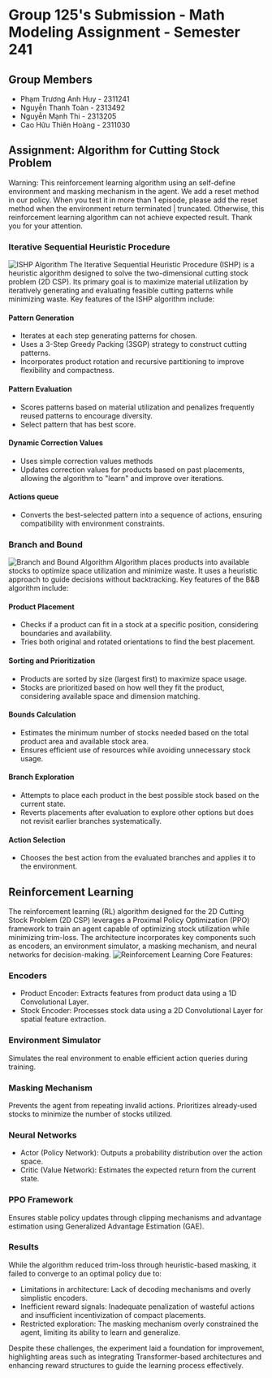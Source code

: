 # Group 125's Submission - Math Modeling Assignment - Semester 241

## Group Members
- Phạm Trương Anh Huy - 2311241
- Nguyễn Thanh Toàn - 2313492
- Nguyễn Mạnh Thi - 2313205
- Cao Hữu Thiên Hoàng - 2311030

## Assignment: Algorithm for Cutting Stock Problem

Warning: This reinforcement learning algorithm using an self-define environment and masking mechanism in the agent. We add a reset method in our policy. When you test it in more than 1 episode, please add the reset method when the environment return terminated | truncated. Otherwise, this reinforcement learning algorithm can not achieve expected result. Thank you for your attention.

### Iterative Sequential Heuristic Procedure
![ISHP Algorithm](student_submissions/s2210xxx/ishp.gif)
The Iterative Sequential Heuristic Procedure (ISHP) is a heuristic algorithm designed to solve the two-dimensional cutting stock problem (2D CSP). Its primary goal is to maximize material utilization by iteratively generating and evaluating feasible cutting patterns while minimizing waste.
Key features of the ISHP algorithm include:
#### Pattern Generation
- Iterates at each step generating patterns for chosen.
- Uses a 3-Step Greedy Packing (3SGP) strategy to construct cutting patterns.
- Incorporates product rotation and recursive partitioning to improve flexibility and compactness.
#### Pattern Evaluation
- Scores patterns based on material utilization and penalizes frequently reused patterns to encourage diversity.
- Select pattern that has best score.
#### Dynamic Correction Values
- Uses simple correction values methods
- Updates correction values for products based on past placements, allowing the algorithm to "learn" and improve over iterations.
#### Actions queue
- Converts the best-selected pattern into a sequence of actions, ensuring compatibility with environment constraints.

### Branch and Bound
![Branch and Bound Algorithm](student_submissions/s2210xxx/B&B.gif)
Algorithm places products into available stocks to optimize space utilization and minimize waste. It uses a heuristic approach to guide decisions without backtracking.
Key features of the B&B algorithm include:
#### Product Placement
- Checks if a product can fit in a stock at a specific position, considering boundaries and availability.
- Tries both original and rotated orientations to find the best placement.
#### Sorting and Prioritization
- Products are sorted by size (largest first) to maximize space usage.
- Stocks are prioritized based on how well they fit the product, considering available space and dimension matching.
#### Bounds Calculation
- Estimates the minimum number of stocks needed based on the total product area and available stock area.
- Ensures efficient use of resources while avoiding unnecessary stock usage.
#### Branch Exploration
- Attempts to place each product in the best possible stock based on the current state.
- Reverts placements after evaluation to explore other options but does not revisit earlier branches systematically.
#### Action Selection
- Chooses the best action from the evaluated branches and applies it to the environment.


## Reinforcement Learning
The reinforcement learning (RL) algorithm designed for the 2D Cutting Stock Problem (2D CSP) leverages a Proximal Policy Optimization (PPO) framework to train an agent capable of optimizing stock utilization while minimizing trim-loss. The architecture incorporates key components such as encoders, an environment simulator, a masking mechanism, and neural networks for decision-making.
![Reinforcement Learning](student_submissions/s2210xxx/RL.gif)
Core Features:
### Encoders
- Product Encoder: Extracts features from product data using a 1D Convolutional Layer.
- Stock Encoder: Processes stock data using a 2D Convolutional Layer for spatial feature extraction.
### Environment Simulator
Simulates the real environment to enable efficient action queries during training.
### Masking Mechanism
Prevents the agent from repeating invalid actions.
Prioritizes already-used stocks to minimize the number of stocks utilized.
### Neural Networks
- Actor (Policy Network): Outputs a probability distribution over the action space.
- Critic (Value Network): Estimates the expected return from the current state.
### PPO Framework
Ensures stable policy updates through clipping mechanisms and advantage estimation using Generalized Advantage Estimation (GAE).
### Results
While the algorithm reduced trim-loss through heuristic-based masking, it failed to converge to an optimal policy due to:
- Limitations in architecture: Lack of decoding mechanisms and overly simplistic encoders.
- Inefficient reward signals: Inadequate penalization of wasteful actions and insufficient incentivization of compact placements.
- Restricted exploration: The masking mechanism overly constrained the agent, limiting its ability to learn and generalize.

Despite these challenges, the experiment laid a foundation for improvement, highlighting areas such as integrating Transformer-based architectures and enhancing reward structures to guide the learning process effectively.
